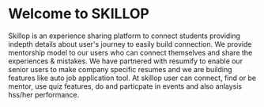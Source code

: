 # Welcome to SKILLOP

Skillop is an experience sharing platform to connect students providing indepth details about user's journey to easily build connection. We provide mentorship model to our users who can connect themselves and share the experiences & mistakes. We have partnered with resumify to enable our senior users to make company specific resumes and we are building features like auto job application tool. At skillop user can connect, find or be mentor, use quiz features, do and particpate in events and also anlaysis hss/her performance.
